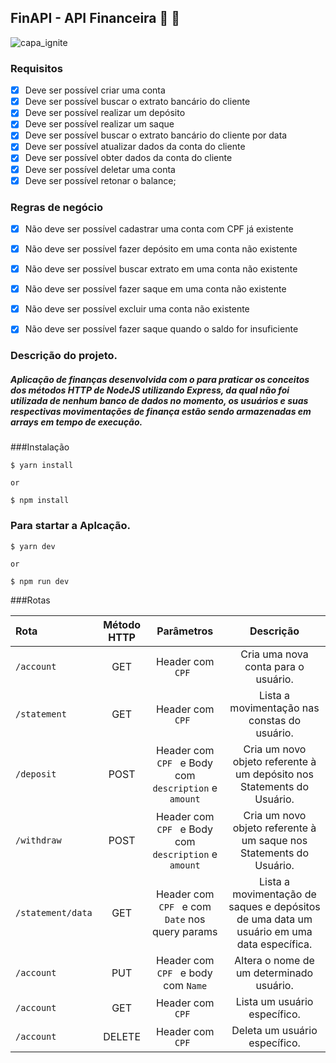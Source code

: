 ## FinAPI - API Financeira 🚀 💸

![capa_ignite](https://user-images.githubusercontent.com/64935593/111043262-58e2a380-8420-11eb-9042-0153975d8870.png)

### Requisitos

 - [x] Deve ser possível criar uma conta
 - [x] Deve ser possível buscar o extrato bancário do cliente
 - [x] Deve ser possível realizar um depósito
 - [x] Deve ser possível realizar um saque
 - [x] Deve ser possível buscar o extrato bancário do cliente por data
 - [x] Deve ser possível atualizar dados da conta do cliente
 - [x] Deve ser possível obter dados da conta do cliente
 - [x] Deve ser possível deletar uma conta
 - [x] Deve ser possível retonar o balance;

### Regras de negócio

 - [x] Não deve ser possível cadastrar uma conta com CPF já existente
 - [x] Não deve ser possível fazer depósito em uma conta não existente
 - [x] Não deve ser possível buscar extrato em uma conta não existente
 - [x] Não deve ser possível fazer saque em uma conta não existente
 - [x] Não deve ser possível excluir uma conta não existente
 - [x] Não deve ser possível fazer saque quando o saldo for insuficiente
 
 
 ### Descrição do projeto.
 
 ##### Aplicação de finanças desenvolvida  com o para praticar os conceitos dos métodos HTTP de NodeJS utilizando Express, da qual não foi utilizada de nenhum banco de dados no momento, os usuários e suas respectivas movimentações de finança estão sendo armazenadas em arrays em tempo de execução.
 
 ###Instalação
 
 ```
 $ yarn install
 
 or
 
$ npm install

```

### Para startar a Aplcação.

 ```
 $ yarn dev
 
 or
 
$ npm run dev

```

###Rotas

|Rota  | Método HTTP | Parâmetros | Descrição
|:---|:---:|:---:|:---:|
|`/account` | GET | Header com `CPF `| Cria uma nova conta para o usuário.
|`/statement` | GET | Header com `CPF ` | Lista a movimentação nas constas do usuário.
|`/deposit` | POST | Header com `CPF `  e Body com `description` e `amount`| Cria um novo objeto referente à um depósito nos Statements do Usuário.
|`/withdraw` | POST | Header com `CPF `  e Body com `description` e `amount`| Cria um novo objeto referente à um saque nos Statements do Usuário.
|`/statement/data` | GET | Header com `CPF `  e  com `Date`  nos query params | Lista a movimentação de saques e depósitos de uma data um usuário em uma data específica.
|`/account` | PUT | Header com `CPF `  e  body com `Name`  | Altera o nome de um determinado usuário.
|`/account` | GET | Header com `CPF ` | Lista um usuário específico.
|`/account` | DELETE | Header com `CPF ` | Deleta um usuário específico.



